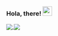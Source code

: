 <!-- ### Hello there! 👋 -->

### Hola, there! <img src="https://media.giphy.com/media/hvRJCLFzcasrR4ia7z/giphy.gif" width="25px">
<!-- I'm an electrical engineering student who really loves programming and making things through it. Currently, I'm still learning and try to make projects with JavaScript, React, and Kotlin. Looking forward for more exciting things! -->
<div display="">
<a href="https://github.com/rosatiara/rosatiara">
  <img align="center" src="https://github-readme-stats.vercel.app/api?username=rosatiara&show_icons=true&theme=github_dark&count_private=true&hide=contribs">
</a>
<a href="https://github.com/rosatiara/rosatiara">
  <img align="center" src="https://github-readme-stats.vercel.app/api/top-langs/?username=rosatiara&layout=compact&theme=github_dark&hide=php&bg_color=0D1117">
</a>
</div>

<!-- ![](https://hit.yhype.me/github/profile?username=rosatiara) -->
<!-- Here are some ideas to get you started:

- 🔭 I’m currently working on ...
- 🌱 I’m currently learning ...
- 👯 I’m looking to collaborate on ...
- 🤔 I’m looking for help with ...
- 💬 Ask me about ...
- 📫 How to reach me: ...
- 😄 Pronouns: ...
- ⚡ Fun fact: ... -->
<!-- ![](https://komarev.com/ghpvc/?username=rosatiara&color=gray)

![](https://hit.yhype.me/github/profile?user_id=55318172) -->
